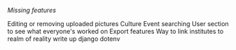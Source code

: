 *Missing features*

Editing or removing uploaded pictures
Culture Event searching
User section to see what everyone's worked on
Export features
Way to link institutes to realm of reality write up
django dotenv
